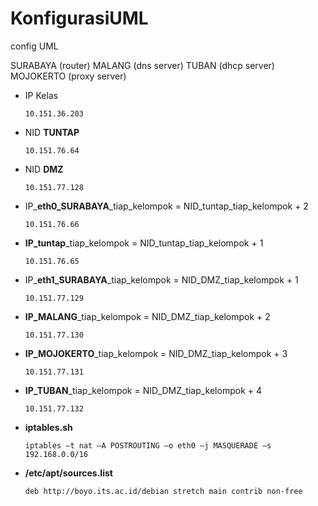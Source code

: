 # KonfigurasiUML
config UML

SURABAYA (router)
MALANG (dns server)
TUBAN (dhcp server)
MOJOKERTO (proxy server)

- IP Kelas 
  
  ```
  10.151.36.203
  ```

- NID **TUNTAP**
  
  ```
  10.151.76.64
  ```
  
- NID **DMZ**

  ```
  10.151.77.128
  ```
  
- IP_**eth0_SURABAYA**_tiap_kelompok = NID_tuntap_tiap_kelompok + 2

  ```
  10.151.76.66
  ```

- **IP_tuntap**_tiap_kelompok = NID_tuntap_tiap_kelompok + 1

  ```
  10.151.76.65
  ```

- IP_**eth1_SURABAYA**_tiap_kelompok = NID_DMZ_tiap_kelompok + 1

  ```
  10.151.77.129
  ```

- **IP_MALANG**_tiap_kelompok = NID_DMZ_tiap_kelompok + 2

  ```
  10.151.77.130
  ```

- **IP_MOJOKERTO**_tiap_kelompok = NID_DMZ_tiap_kelompok + 3


  ```
  10.151.77.131
  ```

- **IP_TUBAN**_tiap_kelompok = NID_DMZ_tiap_kelompok + 4

  ```
  10.151.77.132
  ```

- **iptables.sh**

  ```
  iptables –t nat –A POSTROUTING –o eth0 –j MASQUERADE –s 192.168.0.0/16
  ```

- **/etc/apt/sources.list**

  ```
  deb http://boyo.its.ac.id/debian stretch main contrib non-free
  ```
